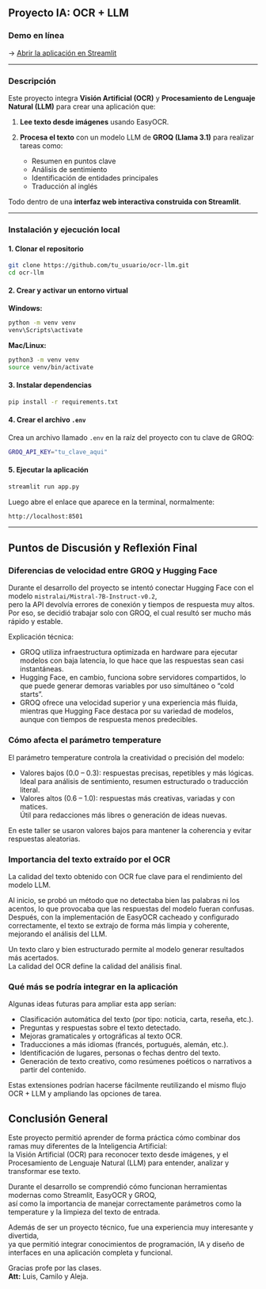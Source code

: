 

##  Proyecto IA: OCR + LLM

###  Demo en línea

-> [Abrir la aplicación en Streamlit](https://ocr-llm-ia.streamlit.app/)

---

### Descripción

Este proyecto integra **Visión Artificial (OCR)** y **Procesamiento de Lenguaje Natural (LLM)** para crear una aplicación que:

1. **Lee texto desde imágenes** usando EasyOCR.
2. **Procesa el texto** con un modelo LLM de **GROQ (Llama 3.1)** para realizar tareas como:

   * Resumen en puntos clave
   * Análisis de sentimiento
   * Identificación de entidades principales
   * Traducción al inglés

Todo dentro de una **interfaz web interactiva construida con Streamlit**.

---

### Instalación y ejecución local

#### 1️. Clonar el repositorio

```bash
git clone https://github.com/tu_usuario/ocr-llm.git
cd ocr-llm
```

#### 2️. Crear y activar un entorno virtual

**Windows:**

```bash
python -m venv venv
venv\Scripts\activate
```

**Mac/Linux:**

```bash
python3 -m venv venv
source venv/bin/activate
```

#### 3️. Instalar dependencias

```bash
pip install -r requirements.txt
```

#### 4️. Crear el archivo `.env`

Crea un archivo llamado `.env` en la raíz del proyecto con tu clave de GROQ:

```bash
GROQ_API_KEY="tu_clave_aqui"
```

#### 5️. Ejecutar la aplicación

```bash
streamlit run app.py
```

Luego abre el enlace que aparece en la terminal, normalmente:

```
http://localhost:8501
```

---

## Puntos de Discusión y Reflexión Final

### Diferencias de velocidad entre GROQ y Hugging Face
Durante el desarrollo del proyecto se intentó conectar Hugging Face con el modelo `mistralai/Mistral-7B-Instruct-v0.2`,  
pero la API devolvía errores de conexión y tiempos de respuesta muy altos.  
Por eso, se decidió trabajar solo con GROQ, el cual resultó ser mucho más rápido y estable.

Explicación técnica:
- GROQ utiliza infraestructura optimizada en hardware para ejecutar modelos con baja latencia, lo que hace que las respuestas sean casi instantáneas.  
- Hugging Face, en cambio, funciona sobre servidores compartidos, lo que puede generar demoras variables por uso simultáneo o “cold starts”.  
- GROQ ofrece una velocidad superior y una experiencia más fluida, mientras que Hugging Face destaca por su variedad de modelos, aunque con tiempos de respuesta menos predecibles.

### Cómo afecta el parámetro temperature
El parámetro temperature controla la creatividad o precisión del modelo:

- Valores bajos (0.0 – 0.3): respuestas precisas, repetibles y más lógicas.  
  Ideal para análisis de sentimiento, resumen estructurado o traducción literal.  
- Valores altos (0.6 – 1.0): respuestas más creativas, variadas y con matices.  
  Útil para redacciones más libres o generación de ideas nuevas.

En este taller se usaron valores bajos para mantener la coherencia y evitar respuestas aleatorias.

### Importancia del texto extraído por el OCR
La calidad del texto obtenido con OCR fue clave para el rendimiento del modelo LLM.

Al inicio, se probó un método que no detectaba bien las palabras ni los acentos, lo que provocaba que las respuestas del modelo fueran confusas.  
Después, con la implementación de EasyOCR cacheado y configurado correctamente, el texto se extrajo de forma más limpia y coherente, mejorando el análisis del LLM.

Un texto claro y bien estructurado permite al modelo generar resultados más acertados.  
La calidad del OCR define la calidad del análisis final.

### Qué más se podría integrar en la aplicación
Algunas ideas futuras para ampliar esta app serían:

- Clasificación automática del texto (por tipo: noticia, carta, reseña, etc.).  
- Preguntas y respuestas sobre el texto detectado.  
- Mejoras gramaticales y ortográficas al texto OCR.  
- Traducciones a más idiomas (francés, portugués, alemán, etc.).  
- Identificación de lugares, personas o fechas dentro del texto.  
- Generación de texto creativo, como resúmenes poéticos o narrativos a partir del contenido.  

Estas extensiones podrían hacerse fácilmente reutilizando el mismo flujo OCR + LLM y ampliando las opciones de tarea.

## Conclusión General
Este proyecto permitió aprender de forma práctica cómo combinar dos ramas muy diferentes de la Inteligencia Artificial:  
la Visión Artificial (OCR) para reconocer texto desde imágenes, y el Procesamiento de Lenguaje Natural (LLM) para entender, analizar y transformar ese texto.

Durante el desarrollo se comprendió cómo funcionan herramientas modernas como Streamlit, EasyOCR y GROQ,  
así como la importancia de manejar correctamente parámetros como la temperature y la limpieza del texto de entrada.

Además de ser un proyecto técnico, fue una experiencia muy interesante y divertida,  
ya que permitió integrar conocimientos de programación, IA y diseño de interfaces en una aplicación completa y funcional.

Gracias profe por las clases.  
**Att:** Luis, Camilo y Aleja.

